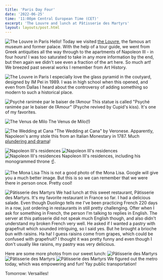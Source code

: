 ```yaml
---
title: 'Paris Day Four'
date: '2022-06-25'
time: '11:00pm Central European Time (CET)'
excerpt: 'The Louvre and lunch at Pâtisserie des Martyrs'
layout: layouts/post.html
---
```


![The Louvre in Paris](/images/Day-4/louvre-2.jpeg)
Hello! Today we visited [the Louvre](https://www.louvre.fr/en), the famous art museum and former palace. With the help of a tour guide, we went from Greek antiquities all the way through to the apartments of Napoleon III - in four hours! I was too saturated to take in any more information by the end, but then again we didn't see even a fraction of the art here. So much art! We breezed past several works I remember from Art History.

![The Louvre in Paris](/images/Day-4/louvre-3.jpeg)
I especially love the glass pyramid in the coutyard, designed by IM Pei in 1989. I was in high school when this opened, and even from Dallas I heard about the controversy of adding something so modern to such a historical place.

![Psyché ranimée par le baiser de l’Amour](/images/Day-4/psyche.jpeg)
This statue is called "Psyché ranimée par le baiser de l’Amour" (Psyche revived by Cupid's kiss).
It's one of my favorites.

![The Venus de Milo](/images/Day-4/venus-de-milo.jpeg)
The Venus de Milo(!)

![The Wedding at Cana](/images/Day-4/wedding-feast.jpeg)
"The Wedding at Cana" by Veronese. Apparently, Napoleon's army stole this from an Italian Monestary in 1787. Much [plundering and drama](https://en.wikipedia.org/wiki/The_Wedding_at_Cana#Plunder_and_repatriation)!

![Napoleon III's residences](/images/Day-4/louvre-4.jpeg)
![Napoleon III's residences](/images/Day-4/louvre-5.jpeg)
![Napoleon III's residences](/images/Day-4/napoleon-throne.jpeg)
Napoleon III's residences, including his monogrammed throne ☝️.

![The Mona Lisa](/images/Day-4/mona-lisa.jpeg)
This is not a good photo of the Mona Lisa. Google will give you a much better image. But this is so we can remember that we were there in person once. Pretty cool!

![Pâtisserie des Martyrs](/images/Day-4/lunch.jpeg)
We had lunch at this sweet restaurant, Pâtisserie des Martyrs. It's my favorite restaurant in France so far. I had a delicious salade. Even though Duolingo tells me I've been practicing French 220 days in a row, just ordering in restaurants in still pretty challenging. Ofter when I ask for something in French, the person I'm talking to replies in English. The server at this patisserie did not speak much English though, and also didn't understand my broken French very well. He asked if I wanted a pastry with grapefruit which sounded intriguing, so I said yes. But he brought a brioche bun with raisins. Ha ha! I guess raisins come from grapes, which could be confused with grapefruit? I thought it was pretty funny and even though I don't usually like raisins, my pastry was very delicious.

Here are some more photos from our sweet lunch:
![Pâtisserie des Martyrs](/images/Day-4/lunch2.jpeg)
![Pâtisserie des Martyrs](/images/Day-4/c-lunch.jpeg)
![Pâtisserie des Martyrs](/images/Day-4/lunch3.jpeg)
We figured out the metro today, which was empowering and fun! Yay public transportation!

Tomorrow: Versailles!
